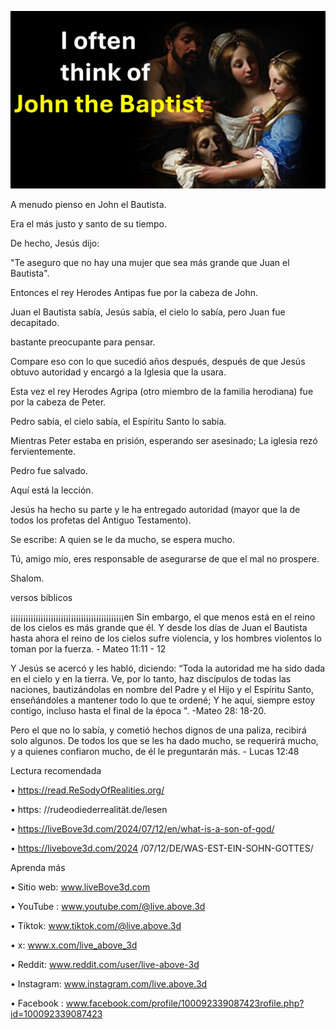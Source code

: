 ![Video cover image](../cover.jpg)

A menudo pienso en John el Bautista.

Era el más justo y santo de su tiempo.

De hecho, Jesús dijo:

"Te aseguro que no hay una mujer que sea más grande que Juan el Bautista".

Entonces el rey Herodes Antipas fue por la cabeza de John.

Juan el Bautista sabía, Jesús sabía, el cielo lo sabía, pero Juan fue decapitado.

bastante preocupante para pensar.

Compare eso con lo que sucedió años después, después de que Jesús obtuvo autoridad y encargó a la Iglesia que la usara.

Esta vez el rey Herodes Agripa (otro miembro de la familia herodiana) fue por la cabeza de Peter.

Pedro sabía, el cielo sabía, el Espíritu Santo lo sabía.

Mientras Peter estaba en prisión, esperando ser asesinado; La iglesia rezó fervientemente.

Pedro fue salvado.

Aquí está la lección.

Jesús ha hecho su parte y le ha entregado autoridad (mayor que la de todos los profetas del Antiguo Testamento).

Se escribe: A quien se le da mucho, se espera mucho.

Tú, amigo mío, eres responsable de asegurarse de que el mal no prospere.

Shalom.

versos bíblicos

¡¡¡¡¡¡¡¡¡¡¡¡¡¡¡¡¡¡¡¡¡¡¡¡¡¡¡¡¡¡¡¡¡¡¡¡¡¡¡¡¡¡¡¡¡en Sin embargo, el que menos está en el reino de los cielos es más grande que él. Y desde los días de Juan el Bautista hasta ahora el reino de los cielos sufre violencia, y los hombres violentos lo toman por la fuerza. - Mateo 11:11 - 12

Y Jesús se acercó y les habló, diciendo: “Toda la autoridad me ha sido dada en el cielo y en la tierra. Ve, por lo tanto, haz discípulos de todas las naciones, bautizándolas en nombre del Padre y el Hijo y el Espíritu Santo, enseñándoles a mantener todo lo que te ordené; Y he aquí, siempre estoy contigo, incluso hasta el final de la época ". -Mateo 28: 18-20.

Pero el que no lo sabía, y cometió hechos dignos de una paliza, recibirá solo algunos. De todos los que se les ha dado mucho, se requerirá mucho, y a quienes confiaron mucho, de él le preguntarán más. - Lucas 12:48

Lectura recomendada

• https://read.ReSodyOfRealities.org/

• https: //rudeodiederrealität.de/lesen  

• https://liveBove3d.com/2024/07/12/en/what-is-a-son-of-god/

• https://livebove3d.com/2024 /07/12/DE/WAS-EST-EIN-SOHN-GOTTES/

Aprenda más

• Sitio web: www.liveBove3d.com

• YouTube : www.youtube.com/@live.above.3d

• Tiktok: www.tiktok.com/@live.above.3d

• x: www.x.com/live_above_3d

• Reddit: www.reddit.com/user/live-above-3d

• Instagram: www.instagram.com/live.above.3d

• Facebook : www.facebook.com/profile/100092339087423rofile.php?id=100092339087423